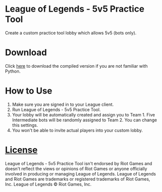 # League of Legends - 5v5 Practice Tool

Create a custom practice tool lobby which allows 5v5 (bots only). 

# Download

Click [here](https://github.com/lowyiyiu/League-of-Legends-5v5-Practice-Tool/releases/latest) to download the compiled version if you are not familiar with Python.

# How to Use

1. Make sure you are signed in to your League client.
2. Run League of Legends - 5v5 Practice Tool.
3. Your lobby will be automatically created and assign you to Team 1. Five Intermediate bots will be randomly assigned to Team 2. You can change this settings.
4. You won't be able to invite actual players into your custom lobby.

# [License](https://github.com/lowyiyiu/League-of-Legends-5v5-Practice-Tool/tree/main/LICENSE)

League of Legends - 5v5 Practice Tool isn't endorsed by Riot Games and doesn't reflect the views or opinions of Riot Games or anyone officially involved in producing or managing League of Legends. League of Legends and Riot Games are trademarks or registered trademarks of Riot Games, Inc. League of Legends © Riot Games, Inc.
